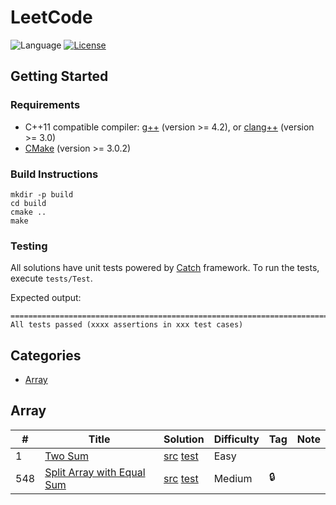 # LeetCode

![Language](https://img.shields.io/badge/language-C++-f34b7d.svg)
[![License](https://img.shields.io/badge/license-MIT-blue.svg)](./LICENSE.md)

## Getting Started

### Requirements

* C++11 compatible compiler: [g++](https://gcc.gnu.org/) (version >= 4.2), or [clang++](http://clang.llvm.org/cxx_status.html) (version >= 3.0)
* [CMake](http://www.cmake.org/) (version >= 3.0.2)

### Build Instructions

```
mkdir -p build
cd build
cmake ..
make
```

### Testing

All solutions have unit tests powered by [Catch](https://github.com/philsquared/Catch) framework. To run the tests, execute `tests/Test`.

Expected output:

```
===============================================================================
All tests passed (xxxx assertions in xxx test cases)
```

## Categories

* [Array](https://github.com/yanzhe-chen/leetcode#array)

## Array

| # | Title | Solution | Difficulty | Tag | Note |
|---|-------|----------|------------|-----|------|
1 | [Two Sum](https://leetcode.com/problems/two-sum/) | [src](./src/TwoSum.cpp) [test](./tests/TwoSumTest.cpp) | Easy ||
548 | [Split Array with Equal Sum](https://leetcode.com/problems/split-array-with-equal-sum/) | [src](./src/SplitArrayWithEqualSum.cpp) [test](./tests/SplitArrayWithEqualSumTest.cpp) | Medium | 🔒 |